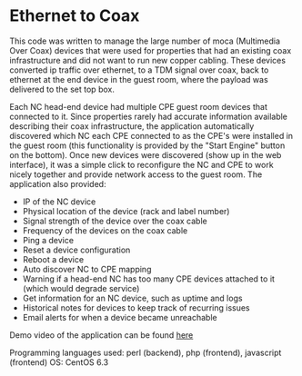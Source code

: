 # Ethernet to Coax

This code was written to manage the large number of moca (Multimedia Over Coax) devices that were used for properties that had an existing coax infrastructure and did not want to run new copper cabling.  These devices converted ip traffic over ethernet, to a TDM signal over coax, back to ethernet at the end device in the guest room, where the payload was delivered to the set top box.

Each NC head-end device had multiple CPE guest room devices that connected to it.  Since properties rarely had accurate information available describing their coax infrastructure, the application automatically discovered which NC each CPE connected to as the CPE's were installed in the guest room (this functionality is provided by the "Start Engine" button on the bottom).  Once new devices were discovered (show up in the web interface), it was a simple click to reconfigure the NC and CPE to work nicely together and provide network access to the guest room.  The application also provided:
- IP of the NC device
- Physical location of the device (rack and label number)
- Signal strength of the device over the coax cable
- Frequency of the devices on the coax cable
- Ping a device
- Reset a device configuration
- Reboot a device
- Auto discover NC to CPE mapping
- Warning if a head-end NC has too many CPE devices attached to it (which would degrade service)
- Get information for an NC device, such as uptime and logs
- Historical notes for devices to keep track of recurring issues
- Email alerts for when a device became unreachable

Demo video of the application can be found <a href="https://www.youtube.com/watch?v=FAD7-cYYyZc">here</a>

Programming languages used: perl (backend), php (frontend), javascript (frontend)
OS: CentOS 6.3

